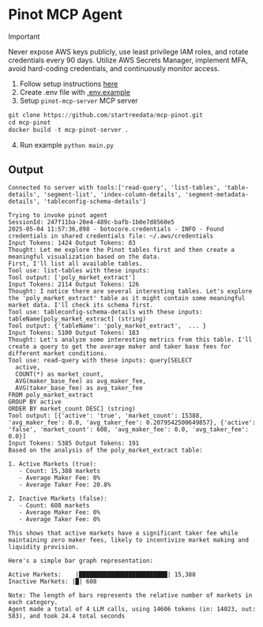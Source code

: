 # Pinot MCP Agent

> [!IMPORTANT]
> Never expose AWS keys publicly, use least privilege IAM roles, and rotate credentials every 90 days. Utilize AWS Secrets Manager, implement MFA, avoid hard-coding credentials, and continuously monitor access.

1. Follow setup instructions [here](../../../README.md#getting-started)
2. Create .env file with [.env.example](./.env.example)
3. Setup `pinot-mcp-server` MCP server

```python
git clone https://github.com/startreedata/mcp-pinot.git
cd mcp-pinot
docker build -t mcp-pinot-server .
```

4. Run example `python main.py`

## Output

```
Connected to server with tools:['read-query', 'list-tables', 'table-details', 'segment-list', 'index-column-details', 'segment-metadata-details', 'tableconfig-schema-details']

Trying to invoke pinot agent
SessionId: 247f11ba-20e4-489c-bafb-1b0e7d8560e5
2025-05-04 11:57:36,898 - botocore.credentials - INFO - Found credentials in shared credentials file: ~/.aws/credentials
Input Tokens: 1424 Output Tokens: 83
Thought: Let me explore the Pinot tables first and then create a meaningful visualization based on the data.
First, I'll list all available tables.
Tool use: list-tables with these inputs:
Tool output: ['poly_market_extract']
Input Tokens: 2114 Output Tokens: 126
Thought: I notice there are several interesting tables. Let's explore the 'poly_market_extract' table as it might contain some meaningful market data. I'll check its schema first.
Tool use: tableconfig-schema-details with these inputs: tableName[poly_market_extract] (string)
Tool output: {'tableName': 'poly_market_extract',  ... }
Input Tokens: 5100 Output Tokens: 183
Thought: Let's analyze some interesting metrics from this table. I'll create a query to get the average maker and taker base fees for different market conditions.
Tool use: read-query with these inputs: query[SELECT
  active,
  COUNT(*) as market_count,
  AVG(maker_base_fee) as avg_maker_fee,
  AVG(taker_base_fee) as avg_taker_fee
FROM poly_market_extract
GROUP BY active
ORDER BY market_count DESC] (string)
Tool output: [{'active': 'true', 'market_count': 15388, 'avg_maker_fee': 0.0, 'avg_taker_fee': 0.2079542500649857}, {'active': 'false', 'market_count': 608, 'avg_maker_fee': 0.0, 'avg_taker_fee': 0.0}]
Input Tokens: 5385 Output Tokens: 191
Based on the analysis of the poly_market_extract table:

1. Active Markets (true):
   - Count: 15,388 markets
   - Average Maker Fee: 0%
   - Average Taker Fee: 20.8%

2. Inactive Markets (false):
   - Count: 608 markets
   - Average Maker Fee: 0%
   - Average Taker Fee: 0%

This shows that active markets have a significant taker fee while maintaining zero maker fees, likely to incentivize market making and liquidity provision.

Here's a simple bar graph representation:

Active Markets:    |█████████████████████████| 15,388
Inactive Markets: |█| 608

Note: The length of bars represents the relative number of markets in each category.
Agent made a total of 4 LLM calls, using 14606 tokens (in: 14023, out: 583), and took 24.4 total seconds
```